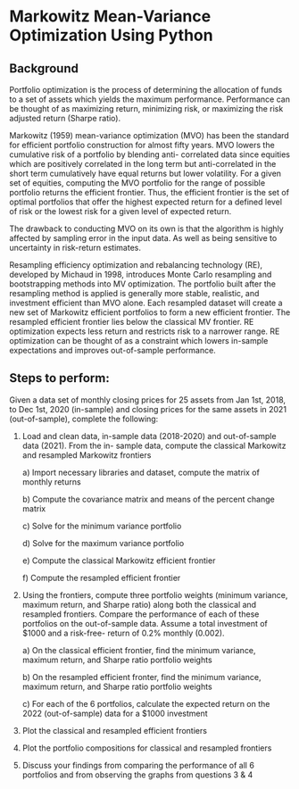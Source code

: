# Markowitz Mean-Variance Optimization Using Python

## Background
Portfolio optimization is the process of determining the allocation of funds to a set of assets which yields the maximum performance. Performance can be thought of as maximizing return, minimizing risk, or maximizing the risk adjusted return (Sharpe ratio).

Markowitz (1959) mean-variance optimization (MVO) has been the standard for efficient portfolio construction for almost fifty years. MVO lowers the cumulative risk of a portfolio by blending anti- correlated data since equities which are positively correlated in the long term but anti-correlated in the short term cumulatively have equal returns but lower volatility. For a given set of equities, computing the MVO portfolio for the range of possible portfolio returns the efficient frontier. Thus, the efficient frontier is the set of optimal portfolios that offer the highest expected return for a defined level of risk or the lowest risk for a given level of expected return.

The drawback to conducting MVO on its own is that the algorithm is highly affected by sampling error in the input data. As well as being sensitive to uncertainty in risk-return estimates.

Resampling efficiency optimization and rebalancing technology (RE), developed by Michaud in 1998, introduces Monte Carlo resampling and bootstrapping methods into MV optimization. The portfolio built after the resampling method is applied is generally more stable, realistic, and investment efficient than MVO alone. Each resampled dataset will create a new set of Markowitz efficient portfolios to form a new efficient frontier. The resampled efficient frontier lies below the classical MV frontier. RE optimization expects less return and restricts risk to a narrower range. RE optimization can be thought of as a constraint which lowers in-sample expectations and improves out-of-sample performance.

## Steps to perform:
Given a data set of monthly closing prices for 25 assets from Jan 1st, 2018, to Dec 1st, 2020 (in-sample) and closing prices for the same assets in 2021 (out-of-sample), complete the following:

1.  Load and clean data, in-sample data (2018-2020) and out-of-sample data (2021). From the in- sample data, compute the classical Markowitz and resampled Markowitz frontiers

    a) Import necessary libraries and dataset, compute the matrix of monthly returns 

    b) Compute the covariance matrix and means of the percent change matrix 

    c) Solve for the minimum variance portfolio 

    d) Solve for the maximum variance portfolio 

    e) Compute the classical Markowitz efficient frontier 

    f) Compute the resampled efficient frontier 
    
2. Using the frontiers, compute three portfolio weights (minimum variance, maximum return, and Sharpe ratio) along both the classical and resampled frontiers. Compare the performance of each of these portfolios on the out-of-sample data. Assume a total investment of $1000 and a risk-free- return of 0.2% monthly (0.002). 

    a) On the classical efficient frontier, find the minimum variance, maximum return, and Sharpe ratio portfolio weights
    
    b) On the resampled efficient fronter, find the minimum variance, maximum return, and Sharpe ratio portfolio weights 
    
    c) For each of the 6 portfolios, calculate the expected return on the 2022 (out-of-sample) data for a $1000 investment 

3. Plot the classical and resampled efficient frontiers 

4. Plot the portfolio compositions for classical and resampled frontiers

5. Discuss your findings from comparing the performance of all 6 portfolios and from observing the
graphs from questions 3 & 4
